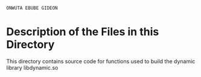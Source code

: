 ```
ONWUTA EBUBE GIDEON
```

# Description of the Files in this Directory

This directory contains source code for functions used to build the dynamic library libdynamic.so
